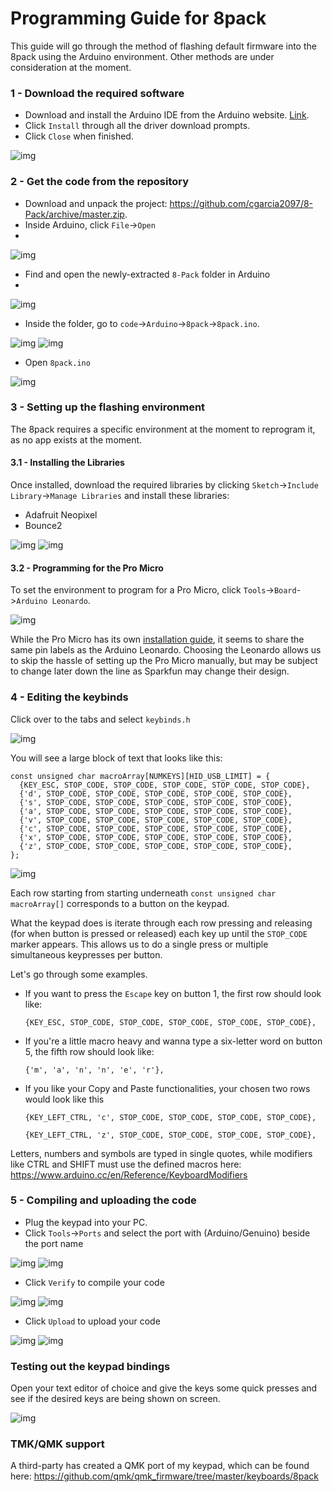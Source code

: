 # Programming Guide for 8pack
This guide will go through the method of flashing default firmware into the 8pack using the Arduino environment. Other methods are under consideration at the moment. 

### 1 - Download the required software

- Download and install the Arduino IDE from the Arduino website. [Link](https://www.arduino.cc/en/Main/Software). 
- Click `Install` through all the driver download prompts.
- Click `Close` when finished.

![img](./images/programming/getarduino.PNG)

### 2 - Get the code from the repository

- Download and unpack the project: https://github.com/cgarcia2097/8-Pack/archive/master.zip. 
- Inside Arduino, click `File`->`Open`
- 
![img](./images/programming/clickopen.PNG)

- Find and open the newly-extracted `8-Pack` folder in Arduino
- 
![img](./images/programming/opencode.PNG)

- Inside the folder, go to `code`->`Arduino`->`8pack`->`8pack.ino`.

![img](./images/programming/openArduino.PNG)
![img](./images/programming/open8pack.PNG)

- Open `8pack.ino`

![img](./images/programming/openfile.PNG)

### 3 - Setting up the flashing environment

The 8pack requires a specific environment at the moment to reprogram it, as no app exists at the moment.

#### 3.1 - Installing the Libraries

Once installed, download the required libraries by clicking `Sketch`->`Include Library`->`Manage Libraries` and install these libraries:
  - Adafruit Neopixel
  - Bounce2

![img](./images/programming/openLibrary.PNG)
![img](./images/programming/installLibrary.PNG)

#### 3.2 - Programming for the Pro Micro

To set the environment to program for a Pro Micro, click `Tools`->`Board`->`Arduino Leonardo`. 

![img](./images/programming/chooseboard.PNG)

While the Pro Micro has its own [installation guide](https://learn.sparkfun.com/tutorials/pro-micro--fio-v3-hookup-guide/all), it seems to share the same pin labels as the Arduino Leonardo. Choosing the Leonardo allows us to skip the hassle of setting up the Pro Micro manually, but may be subject to change later down the line as Sparkfun may change their design.

### 4 - Editing the keybinds

Click over to the tabs and select `keybinds.h`

![img](./images/programming/openkeybinds.PNG)

You will see a large block of text that looks like this:
``` 
const unsigned char macroArray[NUMKEYS][HID_USB_LIMIT] = {
  {KEY_ESC, STOP_CODE, STOP_CODE, STOP_CODE, STOP_CODE, STOP_CODE},
  {'d', STOP_CODE, STOP_CODE, STOP_CODE, STOP_CODE, STOP_CODE},
  {'s', STOP_CODE, STOP_CODE, STOP_CODE, STOP_CODE, STOP_CODE},
  {'a', STOP_CODE, STOP_CODE, STOP_CODE, STOP_CODE, STOP_CODE},
  {'v', STOP_CODE, STOP_CODE, STOP_CODE, STOP_CODE, STOP_CODE},
  {'c', STOP_CODE, STOP_CODE, STOP_CODE, STOP_CODE, STOP_CODE},
  {'x', STOP_CODE, STOP_CODE, STOP_CODE, STOP_CODE, STOP_CODE},
  {'z', STOP_CODE, STOP_CODE, STOP_CODE, STOP_CODE, STOP_CODE},
};
```

![img](./images/programming/tobeEdited.PNG)


Each row starting from starting underneath `const unsigned char macroArray[]` corresponds to a button on the keypad.

What the keypad does is iterate through each row pressing and releasing (for when button is pressed or released) each key up until the `STOP_CODE` marker appears. This allows us to do a single press or multiple simultaneous keypresses per button.

Let's go through some examples.

- If you want to press the `Escape` key on button 1, the first row should look like:

  `{KEY_ESC, STOP_CODE, STOP_CODE, STOP_CODE, STOP_CODE, STOP_CODE},`

- If you're a little macro heavy and wanna type a six-letter word on button 5, the fifth row should look like:

  `{'m', 'a', 'n', 'n', 'e', 'r'},`

- If you like your Copy and Paste functionalities, your chosen two rows would look like this

  `{KEY_LEFT_CTRL, 'c', STOP_CODE, STOP_CODE, STOP_CODE, STOP_CODE},`

  `{KEY_LEFT_CTRL, 'z', STOP_CODE, STOP_CODE, STOP_CODE, STOP_CODE},`

Letters, numbers and symbols are typed in single quotes, while modifiers like CTRL and SHIFT must use the defined macros here: https://www.arduino.cc/en/Reference/KeyboardModifiers


### 5 - Compiling and uploading the code

- Plug the keypad into your PC.
- Click `Tools`->`Ports` and select the port with (Arduino/Genuino) beside the port name

![img](./images/programming/chooseport.PNG)
![img](./images/programming/portSelected.PNG)


- Click `Verify` to compile your code

![img](./images/programming/clickverify.PNG)
![img](./images/programming/verifyoutput.PNG)

- Click `Upload` to upload your code

![img](./images/programming/clickupload.PNG)
![img](./images/programming/uploadoutput.PNG)

### Testing out the keypad bindings
Open your text editor of choice and give the keys some quick presses and see if the desired keys are being shown on screen. 

![img](./images/programming/testing.PNG)

### TMK/QMK support
A third-party has created a QMK port of my keypad, which can be found here: https://github.com/qmk/qmk_firmware/tree/master/keyboards/8pack

